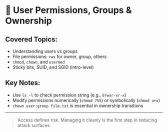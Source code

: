 # 🔐 User Permissions, Groups & Ownership

## Covered Topics:
- Understanding users vs groups
- File permissions: `rwx` for owner, group, others
- `chmod`, `chown`, and `usermod`
- Sticky bits, SUID, and SGID (intro-level)

## Key Notes:
- Use `ls -l` to check permission string (e.g., `drwxr-xr-x`)
- Modify permissions numerically (`chmod 755`) or symbolically (`chmod u+x`)
- `chown user:group file.txt` is essential in ownership transitions

---

> Access defines risk. Managing it cleanly is the first step in reducing attack surfaces.
